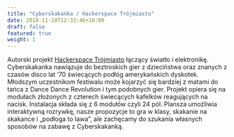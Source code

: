 ```yaml
---
title: "Cyberskakanka / Hackerspace Trójmiasto"
date: 2018-11-18T12:33:46+10:00
draft: false
featured: true
weight: 1
---
```


Autorski projekt [Hackerspace Trójmiasto](https://hs3.pl/) łączący światło i elektronikę. Cyberskakanka nawiązuje do beztroskich gier z  dzieciństwa oraz znanych z czasów disco lat ‘70 świecących podłóg amerykańskich dyskotek. Młodszym uczestnikom festiwalu może kojarzyć się bardziej z matami do tańca z Dance Dance Revolution i tym podobnych gier. Projekt opiera się na modułach złożonych z czterech świecących kafelków reagujących na nacisk. Instalacja składa się z 6 modułów czyli 24 pól. Plansza umożliwia interaktywną rozrywkę, nasze propozycje to gra w klasy, skakanie na skakance i „podłoga to lawa”, ale zachęcamy do szukania własnych sposobów na zabawę z Cyberskakanką.
